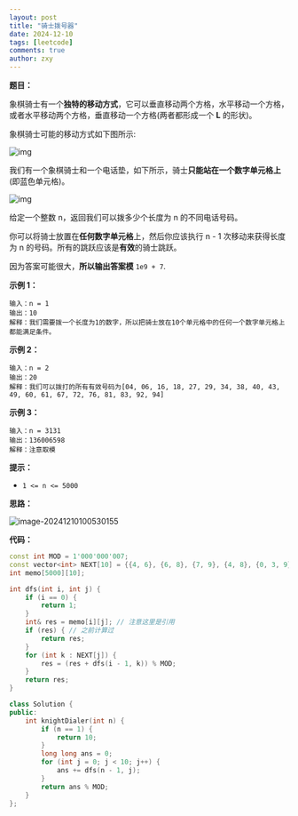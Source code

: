 ```yaml
---
layout: post
title: "骑士拨号器"
date: 2024-12-10
tags: [leetcode]
comments: true
author: zxy
---
```


**题目：**

象棋骑士有一个**独特的移动方式**，它可以垂直移动两个方格，水平移动一个方格，或者水平移动两个方格，垂直移动一个方格(两者都形成一个 **L** 的形状)。

象棋骑士可能的移动方式如下图所示:

![img](https://assets.leetcode.com/uploads/2020/08/18/chess.jpg)

我们有一个象棋骑士和一个电话垫，如下所示，骑士**只能站在一个数字单元格上**(即蓝色单元格)。

![img](https://assets.leetcode.com/uploads/2020/08/18/phone.jpg)

给定一个整数 n，返回我们可以拨多少个长度为 n 的不同电话号码。

你可以将骑士放置在**任何数字单元格**上，然后你应该执行 n - 1 次移动来获得长度为 n 的号码。所有的跳跃应该是**有效**的骑士跳跃。

因为答案可能很大，**所以输出答案模** `1e9 + 7`.

**示例 1：**

```
输入：n = 1
输出：10
解释：我们需要拨一个长度为1的数字，所以把骑士放在10个单元格中的任何一个数字单元格上都能满足条件。
```

**示例 2：**

```
输入：n = 2
输出：20
解释：我们可以拨打的所有有效号码为[04, 06, 16, 18, 27, 29, 34, 38, 40, 43, 49, 60, 61, 67, 72, 76, 81, 83, 92, 94]
```

**示例 3：**

```
输入：n = 3131
输出：136006598
解释：注意取模
```

**提示：**

- `1 <= n <= 5000`

**思路：**

![image-20241210100530155](https://zxyandzxy.github.io/images/202412101005877.png)

**代码：**

```cpp
const int MOD = 1'000'000'007;
const vector<int> NEXT[10] = {{4, 6}, {6, 8}, {7, 9}, {4, 8}, {0, 3, 9}, {}, {0, 1, 7}, {2, 6}, {1, 3}, {2, 4}};
int memo[5000][10];

int dfs(int i, int j) {
    if (i == 0) {
        return 1;
    }
    int& res = memo[i][j]; // 注意这里是引用
    if (res) { // 之前计算过
        return res;
    }
    for (int k : NEXT[j]) {
        res = (res + dfs(i - 1, k)) % MOD;
    }
    return res;
}

class Solution {
public:
    int knightDialer(int n) {
        if (n == 1) {
            return 10;
        }
        long long ans = 0;
        for (int j = 0; j < 10; j++) {
            ans += dfs(n - 1, j);
        }
        return ans % MOD;
    }
};

```
